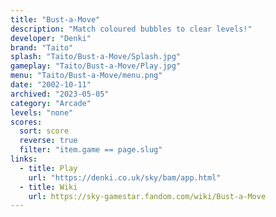 ```yaml
---
title: "Bust-a-Move"
description: "Match coloured bubbles to clear levels!"
developer: "Denki"
brand: "Taito"
splash: "Taito/Bust-a-Move/Splash.jpg"
gameplay: "Taito/Bust-a-Move/Play.jpg"
menu: "Taito/Bust-a-Move/menu.png"
date: "2002-10-11"
archived: "2023-05-05"
category: "Arcade"
levels: "none"
scores:
  sort: score
  reverse: true
  filter: "item.game == page.slug"
links:
  - title: Play
    url: "https://denki.co.uk/sky/bam/app.html"
  - title: Wiki
    url: https://sky-gamestar.fandom.com/wiki/Bust-a-Move
---
```

